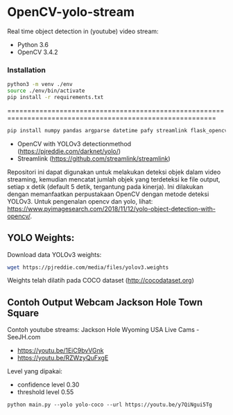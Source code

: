 # OpenCV-yolo-stream
Real time object detection in (youtube) video stream:
- Python 3.6
- OpenCV 3.4.2

### Installation
```bash
python3 -m venv ./env
source ./env/bin/activate
pip install -r requirements.txt
```

==========================================================================================================
```bash
pip install numpy pandas argparse datetime pafy streamlink flask_opencv_streamer youtube-dl flask-opencv-streamer opencv-contrib-python
```
* OpenCV with YOLOv3 detectionmethod (https://pjreddie.com/darknet/yolo/) 
* Streamlink (https://github.com/streamlink/streamlink)

Repositori ini dapat digunakan untuk melakukan deteksi objek dalam video streaming, kemudian mencatat jumlah objek yang terdeteksi ke file output, setiap x detik (default 5 detik, tergantung pada kinerja). Ini dilakukan dengan memanfaatkan perpustakaan OpenCV dengan metode deteksi YOLOv3. Untuk pengenalan opencv dan yolo, lihat: https://www.pyimagesearch.com/2018/11/12/yolo-object-detection-with-opencv/. 

## YOLO Weights:
Download data YOLOv3 weights:
```bash
wget https://pjreddie.com/media/files/yolov3.weights
```

Weights telah dilatih pada COCO dataset (http://cocodataset.org)

## Contoh Output Webcam Jackson Hole Town Square
 Contoh youtube streams: Jackson Hole Wyoming USA Live Cams - SeeJH.com
* https://youtu.be/1EiC9bvVGnk
* https://youtu.be/RZWzyQuFxgE


Level yang dipakai:
* confidence level 0.30
* threshold level 0.55

```
python main.py --yolo yolo-coco --url https://youtu.be/y7QiNgui5Tg
```